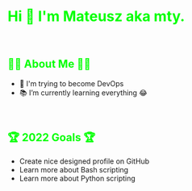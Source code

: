 # <span style="color: lime"> **Hi 👋 I'm Mateusz aka mty.** </span>

<br>

## <span style="color: lime">🤷‍♂️ **About Me** 🤷‍♂️</span>
- 🎉 I'm trying to become DevOps
- 📚 I’m currently learning everything 😂

<br>

## <span style="color: lime"> 🏆 **2022 Goals** 🏆</span>
- Create nice designed profile on GitHub
- Learn more about Bash scripting
- Learn more about Python scripting
